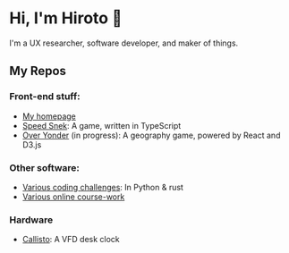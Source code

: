 # Hi, I'm Hiroto 👋

I'm a UX researcher, software developer, and maker of things.

## My Repos

### Front-end stuff:
- [My homepage](https://github.com/thekakkun/thekakkun.github.io)
- [Speed Snek](https://github.com/thekakkun/speed-snek): A game, written in TypeScript
- [Over Yonder](https://github.com/thekakkun/over-yonder/) (in progress): A geography game, powered by React and D3.js

### Other software:
- [Various coding challenges](https://github.com/thekakkun/coding_challenges): In Python & rust
- [Various online course-work](https://github.com/thekakkun/Online-Coursework)

### Hardware
- [Callisto](https://github.com/thekakkun/Callisto): A VFD desk clock
